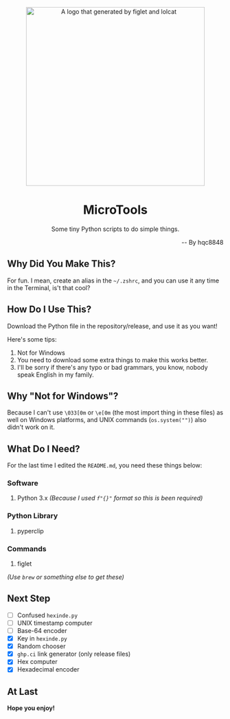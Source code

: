 <div align="center">
<img width="416" alt="A logo that generated by figlet and lolcat" src="https://github.com/user-attachments/assets/2a853fd1-471c-4162-af8b-d5d8eebdcd80">
<h1>MicroTools</h1>
<p>Some tiny Python scripts to do simple things.</p>
</div>
<div align="right">
<p>-- By hqc8848</p>
</div>

## Why Did You Make This?

For fun. I mean, create an alias in the `~/.zshrc`, and you can use it any time in the Terminal, is't that cool?

## How Do I Use This?

Download the Python file in the repository/release, and use it as you want!

Here's some tips:

1. Not for Windows
2. You need to download some extra things to make this works better.
3. I'll be sorry if there's any typo or bad grammars, you know, nobody speak English in my family.
## Why "Not for Windows"?

Because I can't use `\033[0m` or `\e[0m` (the most import thing in these files) as well on Windows platforms, and UNIX commands (`os.system("")`) also didn't work on it.

## What Do I Need?

For the last time I edited the `README.md`, you need these things below:

### Software

1. Python 3.x *(Because I used `f"{}"` format so this is been required)*

### Python Library

1. pyperclip

### Commands

1. figlet

*(Use `brew` or something else to get these)*

## Next Step

- [ ] Confused `hexinde.py`
- [ ] UNIX timestamp computer
- [ ] Base-64 encoder
- [x] Key in `hexinde.py`
- [x] Random chooser
- [x] `ghp.ci` link generator (only release files)
- [x] Hex computer
- [x] Hexadecimal encoder

## At Last

**Hope you enjoy!**
